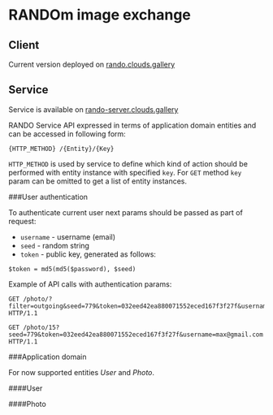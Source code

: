 RANDOm image exchange
=====================

Client
------

Current version deployed on [rando.clouds.gallery](http://rando.clouds.gallery)




Service
-------

Service is available on [rando-server.clouds.gallery](http://rando-server.clouds.gallery)

RANDO Service API expressed in terms of application domain entities and can be accessed in following form:
```
{HTTP_METHOD} /{Entity}/{Key}
```

`HTTP_METHOD` is used by service to define which kind of action should be performed with entity instance with specified `key`. For `GET` method `key` param can be omitted to get a list of entity instances.

###User authentication

To authenticate current user next params should be passed as part of request: 

 - `username` - username (email)
 - `seed` - random string
 - `token` - public key, generated as follows:
```
$token = md5(md5($password), $seed)
```
Example of API calls with authentication params:
```
GET /photo/?filter=outgoing&seed=779&token=032eed42ea880071552eced167f3f27f&username=max@gmail.com HTTP/1.1

GET /photo/15?seed=779&token=032eed42ea880071552eced167f3f27f&username=max@gmail.com HTTP/1.1
```

###Application domain


For now supported entities *User* and *Photo*.

####User

####Photo



